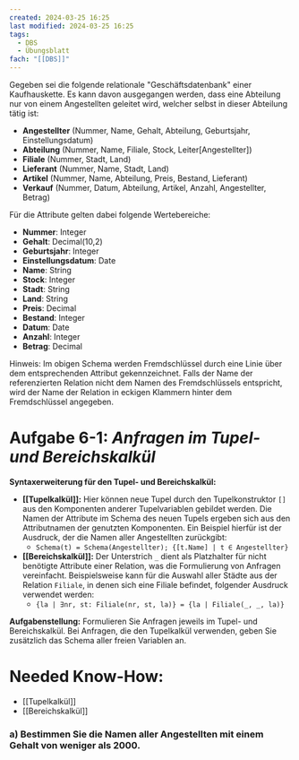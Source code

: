 ```yaml
---
created: 2024-03-25 16:25
last modified: 2024-03-25 16:25
tags:
  - DBS
  - Übungsblatt
fach: "[[DBS]]"
---
```

Gegeben sei die folgende relationale "Geschäftsdatenbank" einer Kaufhauskette. Es kann davon ausgegangen werden, dass eine Abteilung nur von einem Angestellten geleitet wird, welcher selbst in dieser Abteilung tätig ist:

- **Angestellter** (Nummer, Name, Gehalt, Abteilung, Geburtsjahr, Einstellungsdatum)
- **Abteilung** (Nummer, Name, Filiale, Stock, Leiter\[Angestellter\])
- **Filiale** (Nummer, Stadt, Land)
- **Lieferant** (Nummer, Name, Stadt, Land)
- **Artikel** (Nummer, Name, Abteilung, Preis, Bestand, Lieferant)
- **Verkauf** (Nummer, Datum, Abteilung, Artikel, Anzahl, Angestellter, Betrag)

Für die Attribute gelten dabei folgende Wertebereiche:
- **Nummer**: Integer
- **Gehalt**: Decimal(10,2)
- **Geburtsjahr**: Integer
- **Einstellungsdatum**: Date
- **Name**: String
- **Stock**: Integer
- **Stadt**: String
- **Land**: String
- **Preis**: Decimal
- **Bestand**: Integer
- **Datum**: Date
- **Anzahl**: Integer
- **Betrag**: Decimal

Hinweis: Im obigen Schema werden Fremdschlüssel durch eine Linie über dem entsprechenden Attribut gekennzeichnet. Falls der Name der referenzierten Relation nicht dem Namen des Fremdschlüssels entspricht, wird der Name der Relation in eckigen Klammern hinter dem Fremdschlüssel angegeben.

# Aufgabe 6-1: *Anfragen im Tupel- und Bereichskalkül*

**Syntaxerweiterung für den Tupel- und Bereichskalkül:**
- **[[Tupelkalkül]]:** Hier können neue Tupel durch den Tupelkonstruktor `[]` aus den Komponenten anderer Tupelvariablen gebildet werden. Die Namen der Attribute im Schema des neuen Tupels ergeben sich aus den Attributnamen der genutzten Komponenten. Ein Beispiel hierfür ist der Ausdruck, der die Namen aller Angestellten zurückgibt:
  - `Schema(t) = Schema(Angestellter); {[t.Name] | t ∈ Angestellter}`
- **[[Bereichskalkül]]:** Der Unterstrich `_` dient als Platzhalter für nicht benötigte Attribute einer Relation, was die Formulierung von Anfragen vereinfacht. Beispielsweise kann für die Auswahl aller Städte aus der Relation `Filiale`, in denen sich eine Filiale befindet, folgender Ausdruck verwendet werden:
  - `{la | ∃nr, st: Filiale(nr, st, la)} = {la | Filiale(_, _, la)}`

**Aufgabenstellung:** Formulieren Sie Anfragen jeweils im Tupel- und Bereichskalkül. Bei Anfragen, die den Tupelkalkül verwenden, geben Sie zusätzlich das Schema aller freien Variablen an.

# Needed Know-How:
- [[Tupelkalkül]]
- [[Bereichskalkül]]
### a) Bestimmen Sie die Namen aller Angestellten mit einem Gehalt von weniger als 2000.

